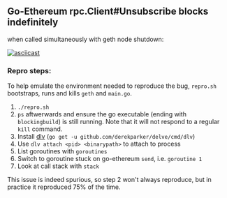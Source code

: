 ## Go-Ethereum rpc.Client#Unsubscribe blocks indefinitely

when called simultaneously with geth node shutdown:

[![asciicast](https://asciinema.org/a/204548.png)](https://asciinema.org/a/204548)

### Repro steps:

To help emulate the environment needed to reproduce the bug, `repro.sh` bootstraps,
runs and kills `geth` and `main.go`.

1. `./repro.sh`
2. `ps` aftwerwards and ensure the go executable (ending with `blockingbuild`) is still running. Note that it will not respond to a regular `kill` command.
3. Install [dlv](https://github.com/derekparker/delve) (`go get -u github.com/derekparker/delve/cmd/dlv`)
4. Use `dlv attach <pid> <binarypath>` to attach to process
5. List goroutines with `goroutines`
6. Switch to goroutine stuck on go-ethereum `send`, i.e. `goroutine 1`
7. Look at call stack with `stack`

This issue is indeed spurious, so step 2 won't always reproduce, but in practice it
reproduced 75% of the time.
